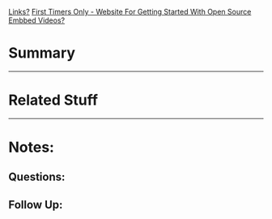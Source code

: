 [Links?](#)
[First Timers Only - Website For Getting Started With Open Source](https://www.firsttimersonly.com/)
[Embbed Videos?](#)
# Summary

----
# Related Stuff

----
# Notes:


## Questions:

## Follow Up:
